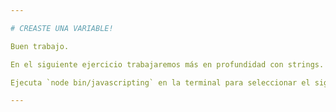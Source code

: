 ```yaml
---

# CREASTE UNA VARIABLE!

Buen trabajo.	

En el siguiente ejercicio trabajaremos más en profundidad con strings.

Ejecuta `node bin/javascripting` en la terminal para seleccionar el siguiente ejercicio.

---
```

